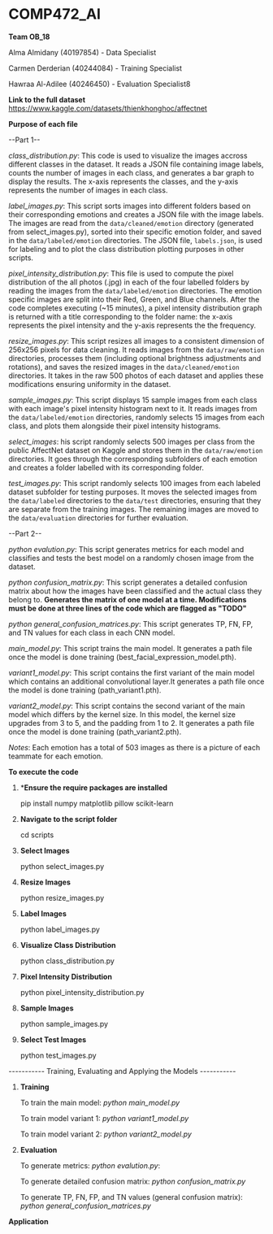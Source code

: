 # COMP472_AI

**Team OB_18**

Alma Almidany (40197854) - Data Specialist

Carmen Derderian (40244084) - Training Specialist

Hawraa Al-Adilee (40246450) - Evaluation Specialist8

**Link to the full dataset**
https://www.kaggle.com/datasets/thienkhonghoc/affectnet

**Purpose of each file**

--Part 1--

*class_distribution.py*: This code is used to visualize the images accross different classes in the dataset. It reads a JSON file containing image labels, counts the number of images in each class, and generates a bar graph to display the results. The x-axis represents the classes, and the y-axis represents the number of images in each class.

*label_images.py*: This script sorts images into different folders based on their corresponding emotions and creates a JSON file with the image labels. The images are read from the `data/cleaned/emotion` directory (generated from select_images.py), sorted into their specific emotion folder, and saved in the `data/labeled/emotion` directories. The JSON file, `labels.json`, is used for labeling and to plot the class distribution plotting purposes in other scripts.

*pixel_intensity_distribution.py*: This file is used to compute the pixel distribution of the all photos (.jpg) in each of the four labelled folders by reading the images from the `data/labeled/emotion` directories. The emotion specific images are split into their Red, Green, and Blue channels. After the code completes executing (~15 minutes), a pixel intensity distribution graph is returned with a title corresponding to the folder name: the x-axis represents the pixel intensity and the y-axis represents the the frequency.

*resize_images.py*: This script resizes all images to a consistent dimension of 256x256 pixels for data cleaning. It reads images from the `data/raw/emotion` directories, processes them (including optional brightness adjustments and rotations), and saves the resized images in the `data/cleaned/emotion` directories. It takes in the raw 500 photos of each dataset and applies these modifications ensuring uniformity in the dataset.

*sample_images.py*: This script displays 15 sample images from each class with each image's pixel intensity histogram next to it. It reads images from the `data/labeled/emotion` directories, randomly selects 15 images from each class, and plots them alongside their pixel intensity histograms. 

*select_images*: his script randomly selects 500 images per class from the public AffectNet dataset on Kaggle and stores them in the `data/raw/emotion` directories. It goes through the corresponding subfolders of each emotion and creates a folder labelled with its corresponding folder.

*test_images.py*: This script randomly selects 100 images from each labeled dataset subfolder for testing purposes. It moves the selected images from the `data/labeled` directories to the `data/test` directories, ensuring that they are separate from the training images. The remaining images are moved to the `data/evaluation` directories for further evaluation.

--Part 2--

*python evalution.py*: This script generates metrics for each model and classifies and tests the best model on a randomly chosen image from the dataset. 

*python confusion_matrix.py*: This script generates a detailed confusion matrix about how the images have been classified and the actual class they belong to. **Generates the matrix of one model at a time. Modifications must be done at three lines of the code which are flagged as "TODO"**

*python general_confusion_matrices.py*: This script generates TP, FN, FP, and TN values for each class in each CNN model.  

*main_model.py*: This script trains the main model. It generates a path file once the model is done training (best_facial_expression_model.pth).

*variant1_model.py*: This script contains the first variant of the main model which contains an additional convolutional layer.It generates a path file once the model is done training (path_variant1.pth).  

*variant2_model.py*: This script contains the second variant of the main model which differs by the kernel size. In this model, the kernel size upgrades from 3 to 5, and the padding from 1 to 2. It generates a path file once the model is done training (path_variant2.pth).  

*Notes*: Each emotion has a total of 503 images as there is a picture of each teammate for each emotion.

**To execute the code**

1. ***Ensure the require packages are installed**

    pip install numpy matplotlib pillow scikit-learn

2. **Navigate to the script folder**

    cd scripts

3. **Select Images**

    python select_images.py

4. **Resize Images**

    python resize_images.py

5. **Label Images**

    python label_images.py

6. **Visualize Class Distribution**

    python class_distribution.py

7. **Pixel Intensity Distribution**

    python pixel_intensity_distribution.py

8. **Sample Images**

    python sample_images.py

9. **Select Test Images**

    python test_images.py

----------- Training, Evaluating and Applying the Models -----------

1. **Training**

    To train the main model: *python main_model.py*
   
    To train model variant 1: *python variant1_model.py*
   
    To train model variant 2: *python variant2_model.py*

3. **Evaluation**

    To generate metrics: *python evalution.py*: 

    To generate detailed confusion matrix: *python confusion_matrix.py*

    To generate TP, FN, FP, and TN values (general confusion matrix): *python general_confusion_matrices.py*

**Application**


